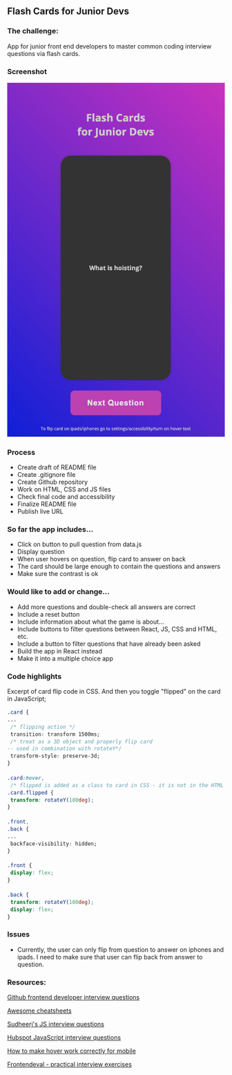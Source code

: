 ## Flash Cards for Junior Devs

### The challenge:

App for junior front end developers to master common coding interview questions via flash cards.

### Screenshot

![screenshot](img/screenshot.png)

### Process

- Create draft of README file
- Create .gitignore file
- Create Github repository
- Work on HTML, CSS and JS files
- Check final code and accessibility
- Finalize README file
- Publish live URL

### So far the app includes...

- Click on button to pull question from data.js
- Display question
- When user hovers on question, flip card to answer on back
- The card should be large enough to contain the questions and answers
- Make sure the contrast is ok

### Would like to add or change...

- Add more questions and double-check all answers are correct
- Include a reset button
- Include information about what the game is about...
- Include buttons to filter questions between React, JS, CSS and HTML, etc.
- Include a button to filter questions that have already been asked
- Build the app in React instead
- Make it into a multiple choice app

### Code highlights

Excerpt of card flip code in CSS. And then you toggle "flipped" on the card in JavaScript;

```css
.card {
...
 /* flipping action */
 transition: transform 1500ms;
 /* treat as a 3D object and properly flip card
-- used in combination with rotateY*/
 transform-style: preserve-3d;
}

.card:hover,
 /* flipped is added as a class to card in CSS - it is not in the HTML code */
.card.flipped {
 transform: rotateY(180deg);
}

.front,
.back {
...
 backface-visibility: hidden;
}

.front {
 display: flex;
}

.back {
 transform: rotateY(180deg);
 display: flex;
}
```

### Issues

- Currently, the user can only flip from question to answer on iphones and ipads. I need to make sure that user can flip back from answer to question.

### Resources:

[Github frontend developer interview questions]("https://github.com/h5bp/Front-end-Developer-Interview-Questions/tree/main")

[Awesome cheatsheets]("https://github.com/LeCoupa/awesome-cheatsheets/blob/master/languages/javascript.js")

[Sudheerj's JS interview questions]("https://github.com/sudheerj/javascript-interview-questions")

[Hubspot JavaScript interview questions]("https://blog.hubspot.com/website/javascript-interview-questions")

[How to make hover work correctly for mobile]("https://stackoverflow.com/questions/75974325/how-to-make-hover-work-correct-for-mobile")

[Frontendeval - practical interview exercises]("https://frontendeval.com/?utm_source=youtube&utm_medium=video&utm_campaign=techrally")
